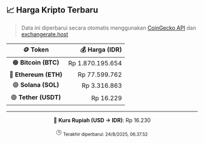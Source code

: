 

<!-- HARGA_KRIPTO -->
## 📈 Harga Kripto Terbaru

> Data ini diperbarui secara otomatis menggunakan [CoinGecko API](https://www.coingecko.com/) dan [exchangerate.host](https://exchangerate.host/)

<div align="center">

| 🪙 Token | 💰 Harga (IDR) |
|:------:|---------------:|
| 🟠 **Bitcoin (BTC)**   | Rp 1.870.195.654 |
| 🔵 **Ethereum (ETH)**  | Rp 77.599.762 |
| 🟣 **Solana (SOL)**    | Rp 3.316.863 |
| 🟢 **Tether (USDT)**   | Rp 16.229 |

---

💱 **Kurs Rupiah (USD → IDR)**: Rp 16.230

🕒 <sub>Terakhir diperbarui: 24/8/2025, 06.37.52</sub>

</div>
<!-- /HARGA_KRIPTO -->